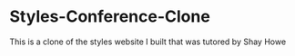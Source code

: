 # Styles-Conference-Clone
This is a clone of the styles website I built that was  tutored by Shay Howe
